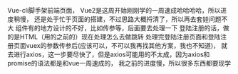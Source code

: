 Vue-cli脚手架前端页面，
Vue2是这周开始刚刚学的一周速成哈哈哈哈，所以进度稍慢，
还是处于忙于页面的搭建，不过思路大概捋清了，所以再去套娃问题不大
组件有的地方设计的不好，比如传参等，后面要去处理一下
登陆注册的话，做的是HTML（用的之前的）现在处理怎么去做跳转
处理完登陆注册页面和登陆注册页面vuex的参数传参后(应该可以，不可以我再找其他方案，我也不知道)，
就去进行axios，这一步要尽快了，但是axios可能用的不太成，因为axios和promise的语法都是和vue一周速成的，
我之前的进度慢，所以很多东西都要现学
